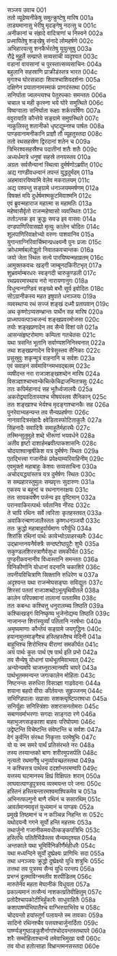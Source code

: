 सञ्जय उवाच	001  
ततो व्यूढेष्वनीकेषु समुत्क्रुष्टेषु मारिष	001a  
ताड्यमानासु भेरीषु मृदङ्गेषु नदत्सु च	001c  
अनीकानां च संह्रादे वादित्राणां च निस्वने	002a  
प्रध्मापितेषु शङ्खेषु संनादे लोमहर्षणे	002c  
अभिहारयत्सु शनकैर्भरतेषु युयुत्सुषु	003a  
रौद्रे मुहूर्ते सम्प्राप्ते सव्यसाची व्यदृश्यत	003c  
वडानां वायसानां च पुरस्तात्सव्यसाचिनः	004a  
बहुलानि सहस्राणि प्राक्रीडंस्तत्र भारत	004c  
मृगाश्च घोरसन्नादाः शिवाश्चाशिवदर्शनाः	005a  
दक्षिणेन प्रयातानामस्माकं प्राणदंस्तथा	005c  
सनिर्घाता ज्वलन्त्यश्च पेतुरुल्काः समन्ततः	006a  
चचाल च मही कृत्स्ना भये घोरे समुत्थिते	006c  
विष्वग्वाताः सनिर्घाता रूक्षाः शर्करवर्षिणः	007a  
ववुरायाति कौन्तेये सङ्ग्रामे समुपस्थिते	007c  
नाकुलिस्तु शतानीको धृष्टद्युम्नश्च पार्षतः	008a  
पाण्डवानामनीकानि प्राज्ञौ तौ व्यूहतुस्तदा	008c  
ततो रथसहस्रेण द्विरदानां शतेन च	009a  
त्रिभिरश्वसहस्रैश्च पदातीनां शतैः शतैः	009c  
अध्यर्धमात्रे धनुषां सहस्रे तनयस्तव	010a  
अग्रतः सर्वसैन्यानां स्थित्वा दुर्मर्षणोऽब्रवीत्	010c  
अद्य गाण्डीवधन्वानं तपन्तं युद्धदुर्मदम्	011a  
अहमावारयिष्यामि वेलेव मकरालयम्	011c  
अद्य पश्यन्तु सङ्ग्रामे धनञ्जयममर्षणम्	012a  
विषक्तं मयि दुर्धर्षमश्मकूटमिवाश्मनि	012c  
एवं ब्रुवन्महाराज महात्मा स महामतिः	013a  
महेष्वासैर्वृतो राजन्महेष्वासो व्यवस्थितः	013c  
ततोऽन्तक इव क्रुद्धः सवज्र इव वासवः	014a  
दण्डपाणिरिवासह्यो मृत्युः कालेन चोदितः	014c  
शूलपाणिरिवाक्षोभ्यो वरुणः पाशवानिव	015a  
युगान्ताग्निरिवार्चिष्मान्प्रधक्ष्यन्वै पुनः प्रजाः	015c  
क्रोधामर्षबलोद्धूतो निवातकवचान्तकः	016a  
जयो जेता स्थितः सत्ये पारयिष्यन्महाव्रतम्	016c  
आमुक्तकवचः खड्गी जाम्बूनदकिरीटभृत्	017a  
शुभ्रवर्माम्बरधरः स्वङ्गदी चारुकुण्डली	017c  
रथप्रवरमास्थाय नरो नारायणानुगः	018a  
विधुन्वन्गाण्डिवं सङ्ख्ये बभौ सूर्य इवोदितः	018c  
सोऽग्रानीकस्य महत इषुपाते धनञ्जयः	019a  
व्यवस्थाप्य रथं सज्जं शङ्खं दध्मौ प्रतापवान्	019c  
अथ कृष्णोऽप्यसम्भ्रान्तः पार्थेन सह मारिष	020a  
प्राध्मापयत्पाञ्चजन्यं शङ्खप्रवरमोजसा	020c  
तयोः शङ्खप्रणादेन तव सैन्ये विशां पते	021a  
आसन्संहृष्टरोमाणः कम्पिता गतचेतसः	021c  
यथा त्रसन्ति भूतानि सर्वाण्यशनिनिस्वनात्	022a  
तथा शङ्खप्रणादेन वित्रेसुस्तव सैनिकाः	022c  
प्रसुस्रुवुः शकृन्मूत्रं वाहनानि च सर्वशः	023a  
एवं सवाहनं सर्वमाविग्नमभवद्बलम्	023c  
व्यषीदन्त नरा राजञ्शङ्खशब्देन मारिष	024a  
विसञ्ज्ञाश्चाभवन्केचित्केचिद्राजन्वितत्रसुः	024c  
ततः कपिर्महानादं सह भूतैर्ध्वजालयैः	025a  
अकरोद्व्यादितास्यश्च भीषयंस्तव सैनिकान्	025c  
ततः शङ्खाश्च भेर्यश्च मृदङ्गाश्चानकैः सह	026a  
पुनरेवाभ्यहन्यन्त तव सैन्यप्रहर्षणाः	026c  
नानावादित्रसंह्रादैः क्ष्वेडितास्फोटिताकुलैः	027a  
सिंहनादैः सवादित्रैः समाहूतैर्महारथैः	027c  
तस्मिन्सुतुमुले शब्दे भीरूणां भयवर्धने	028a  
अतीव हृष्टो दाशार्हमब्रवीत्पाकशासनिः	028c  
चोदयाश्वान्हृषीकेश यत्र दुर्मर्षणः स्थितः	029a  
एतद्भित्त्वा गजानीकं प्रवेक्ष्याम्यरिवाहिनीम्	029c  
एवमुक्तो महाबाहुः केशवः सव्यसाचिना	030a  
अचोदयद्धयांस्तत्र यत्र दुर्मर्षणः स्थितः	030c  
स सम्प्रहारस्तुमुलः सम्प्रवृत्तः सुदारुणः	031a  
एकस्य च बहूनां च रथनागनरक्षयः	031c  
ततः सायकवर्षेण पर्जन्य इव वृष्टिमान्	032a  
परानवाकिरत्पार्थः पर्वतानिव नीरदः	032c  
ते चापि रथिनः सर्वे त्वरिताः कृतहस्तवत्	033a  
अवाकिरन्बाणजालैस्ततः कृष्णधनञ्जयौ	033c  
ततः क्रुद्धो महाबाहुर्वार्यमाणः परैर्युधि	034a  
शिरांसि रथिनां पार्थः कायेभ्योऽपाहरच्छरैः	034c  
उद्भ्रान्तनयनैर्वक्त्रैः सन्दष्टोष्ठपुटैः शुभैः	035a  
सकुण्डलशिरस्त्राणैर्वसुधा समकीर्यत	035c  
पुण्डरीकवनानीव विध्वस्तानि समन्ततः	036a  
विनिकीर्णानि योधानां वदनानि चकाशिरे	036c  
तपनीयविचित्राणि सिक्तानि रुधिरेण च	037a  
अदृश्यन्त यथा राजन्मेघसङ्घाः सविद्युतः	037c  
शिरसां पततां राजञ्शब्दोऽभूत्पृथिवीतले	038a  
कालेन परिपक्वानां तालानां पततामिव	038c  
ततः कबन्धः कश्चित्तु धनुरालम्ब्य तिष्ठति	039a  
कश्चित्खड्गं विनिष्कृष्य भुजेनोद्यम्य तिष्ठति	039c  
नाजानन्त शिरांस्युर्व्यां पतितानि नरर्षभाः	040a  
अमृष्यमाणाः कौन्तेयं सङ्ग्रामे जयगृद्धिनः	040c  
हयानामुत्तमाङ्गैश्च हस्तिहस्तैश्च मेदिनी	041a  
बाहुभिश्च शिरोभिश्च वीराणां समकीर्यत	041c  
अयं पार्थः कुतः पार्थ एष पार्थ इति प्रभो	042a  
तव सैन्येषु योधानां पार्थभूतमिवाभवत्	042c  
अन्योन्यमपि चाजघ्नुरात्मानमपि चापरे	043a  
पार्थभूतममन्यन्त जगत्कालेन मोहिताः	043c  
निष्टनन्तः सरुधिरा विसञ्ज्ञा गाढवेदनाः	044a  
शयाना बहवो वीराः कीर्तयन्तः सुहृज्जनम्	044c  
सभिण्डिपालाः सप्रासाः सशक्त्यृष्टिपरश्वधाः	045a  
सनिर्यूहाः सनिस्त्रिंशाः सशरासनतोमराः	045c  
सबाणवर्माभरणाः सगदाः साङ्गदा रणे	046a  
महाभुजगसङ्काशा बाहवः परिघोपमाः	046c  
उद्वेष्टन्ति विचेष्टन्ति संवेष्टन्ति च सर्वशः	047a  
वेगं कुर्वन्ति संरब्धा निकृत्ताः परमेषुभिः	047c  
यो यः स्म समरे पार्थं प्रतिसंरभते नरः	048a  
तस्य तस्यान्तको बाणः शरीरमुपसर्पति	048c  
नृत्यतो रथमार्गेषु धनुर्व्यायच्छतस्तथा	049a  
न कश्चित्तत्र पार्थस्य ददर्शान्तरमण्वपि	049c  
यत्तस्य घटमानस्य क्षिप्रं विक्षिपतः शरान्	050a  
लाघवात्पाण्डुपुत्रस्य व्यस्मयन्त परे जनाः	050c  
हस्तिनं हस्तियन्तारमश्वमाश्विकमेव च	051a  
अभिनत्फल्गुनो बाणै रथिनं च ससारथिम्	051c  
आवर्तमानमावृत्तं युध्यमानं च पाण्डवः	052a  
प्रमुखे तिष्ठमानं च न कञ्चिन्न निहन्ति सः	052c  
यथोदयन्वै गगने सूर्यो हन्ति महत्तमः	053a  
तथार्जुनो गजानीकमवधीत्कङ्कपत्रिभिः	053c  
हस्तिभिः पतितैर्भिन्नैस्तव सैन्यमदृश्यत	054a  
अन्तकाले यथा भूमिर्विनिकीर्णैर्महीधरैः	054c  
यथा मध्यन्दिने सूर्यो दुष्प्रेक्ष्यः प्राणिभिः सदा	055a  
तथा धनञ्जयः क्रुद्धो दुष्प्रेक्ष्यो युधि शत्रुभिः	055c  
तत्तथा तव पुत्रस्य सैन्यं युधि परन्तप	056a  
प्रभग्नं द्रुतमाविग्नमतीव शरपीडितम्	056c  
मारुतेनेव महता मेघानीकं विधूयता	057a  
प्रकाल्यमानं तत्सैन्यं नाशकत्प्रतिवीक्षितुम्	057c  
प्रतोदैश्चापकोटीभिर्हुंकारैः साधुवाहितैः	058a  
कशापार्ष्ण्यभिघातैश्च वाग्भिरुग्राभिरेव च	058c  
चोदयन्तो हयांस्तूर्णं पलायन्ते स्म तावकाः	059a  
सादिनो रथिनश्चैव पत्तयश्चार्जुनार्दिताः	059c  
पार्ष्ण्यङ्गुष्ठाङ्कुशैर्नागांश्चोदयन्तस्तथापरे	060a  
शरैः सम्मोहिताश्चान्ये तमेवाभिमुखा ययौ	060c  
तव योधा हतोत्साहा विभ्रान्तमनसस्तदा	060e  
